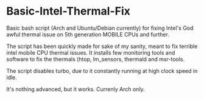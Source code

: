 # Basic-Intel-Thermal-Fix
Basic bash script (Arch and Ubuntu/Debian currently) for fixing Intel's God awful thermal issue on 5th generation MOBILE CPUs and further.


The script has been quickly made for sake of my sanity, meant to fix terrible intel mobile CPU thermal issues.
It installs few monitoring tools and software to fix the thermals (htop, lm_sensors, thermald and msr-tools.

The script disables turbo, due to it constantly running at high clock speed in idle.

It's nothing advanced, but it works. Currenly Arch only.
